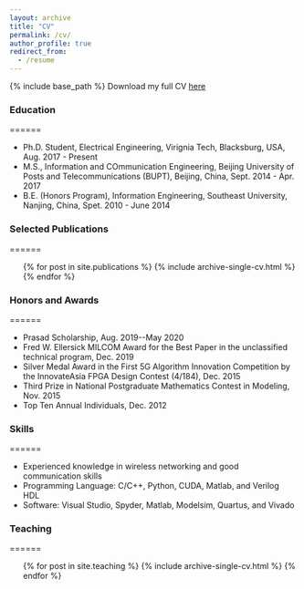 ```yaml
---
layout: archive
title: "CV"
permalink: /cv/
author_profile: true
redirect_from:
  - /resume
---
```


{% include base_path %}
Download my full CV [here](https://shaoranli.github.io/files/ShaoranLi_CV.pdf)

### Education
======
* Ph.D. Student, Electrical Engineering, Virignia Tech, Blacksburg, USA, Aug. 2017 - Present
* M.S., Information and COmmunication Engineering, Beijing University of Posts and Telecommunications (BUPT), Beijing, China, Sept. 2014 - Apr. 2017
* B.E. (Honors Program), Information Engineering, Southeast University, Nanjing, China, Spet. 2010 - June 2014


### Selected Publications
======
  <ul>{% for post in site.publications %}
    {% include archive-single-cv.html %}
  {% endfor %}</ul>
  

### Honors and Awards
======
* Prasad Scholarship, Aug. 2019--May 2020
* Fred W. Ellersick MILCOM Award for the Best Paper in the unclassified technical program, Dec. 2019
* Silver Medal Award in the First 5G Algorithm Innovation Competition by the InnovateAsia FPGA Design Contest (4/184), Dec. 2015
* Third Prize in National Postgraduate Mathematics Contest in Modeling, Nov. 2015
* Top Ten Annual Individuals, Dec. 2012
  
  
### Skills
======
* Experienced knowledge in wireless networking and good communication skills 
* Programming Language: C/C++, Python, CUDA, Matlab, and Verilog HDL
* Software: Visual Studio, Spyder, Matlab, Modelsim, Quartus, and Vivado
  
### Teaching
======
  <ul>{% for post in site.teaching %}
    {% include archive-single-cv.html %}
  {% endfor %}</ul>

